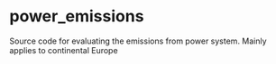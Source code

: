 # power_emissions
Source code for evaluating the emissions from power system. Mainly applies to continental Europe
